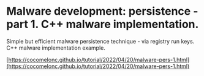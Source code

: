 # Malware development: persistence - part 1. C++ malware implementation.

Simple but efficient malware persistence technique - via registry run keys. C++ malware implementation example.    

[https://cocomelonc.github.io/tutorial/2022/04/20/malware-pers-1.html](https://cocomelonc.github.io/tutorial/2022/04/20/malware-pers-1.html)
